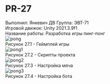 # PR-27
Выполнил: Янкевич ДВ Группа: ЭВТ-71  
Игровой движок: Unity 2021.3.9f1  
Название работы: Разработка игры пинг-понг  
![pong](https://user-images.githubusercontent.com/119736937/205517408-6ebc2704-b96e-49c1-8bad-1bf2dfa202fe.PNG)  
Рисунок 27.1 - Геймплей игры  
![pong1](https://user-images.githubusercontent.com/119736937/205517439-e607043a-29b7-4b0f-b244-7ddb0e5089da.PNG)  
Рисунок 27.2 - Скрипты проекта  
![pong2](https://user-images.githubusercontent.com/119736937/205517463-6c6c779d-66ee-4e4a-a6c5-5a14a0b709a7.PNG)  
Рисунок 27.3 - Настройка мяча  
![pong3](https://user-images.githubusercontent.com/119736937/205517473-2aaea207-f9f4-4e08-ba33-d6313b845d14.PNG)  
Рисунок 27.4 - Настройка бота  

